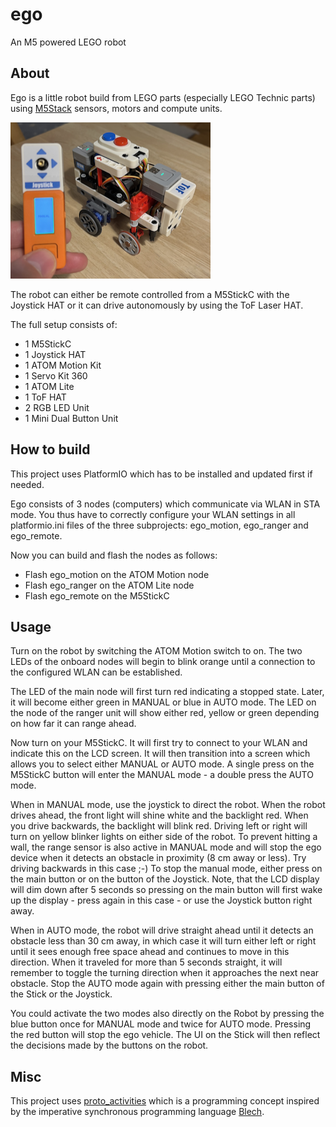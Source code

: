 # ego

An M5 powered LEGO robot

## About

Ego is a little robot build from LEGO parts (especially LEGO Technic parts) using [M5Stack](https://m5stack.com) sensors, motors and compute units.
  
![ego](docs/images/ego.png)

The robot can either be remote controlled from a M5StickC with the Joystick HAT or it can drive autonomously by using the ToF Laser HAT.

The full setup consists of:

- 1 M5StickC
- 1 Joystick HAT
- 1 ATOM Motion Kit
- 1 Servo Kit 360
- 1 ATOM Lite
- 1 ToF HAT
- 2 RGB LED Unit
- 1 Mini Dual Button Unit

## How to build

This project uses PlatformIO which has to be installed and updated first if needed.

Ego consists of 3 nodes (computers) which communicate via WLAN in STA mode. You thus have to correctly configure your WLAN settings in all platformio.ini files of the three subprojects: ego_motion, ego_ranger and ego_remote.

Now you can build and flash the nodes as follows:

- Flash ego_motion on the ATOM Motion node
- Flash ego_ranger on the ATOM Lite node
- Flash ego_remote on the M5StickC

## Usage

Turn on the robot by switching the ATOM Motion switch to on. The two LEDs of the onboard nodes will begin to blink orange until a connection to the configured WLAN can be established.

The LED of the main node will first turn red indicating a stopped state. Later, it will become either green in MANUAL or blue in AUTO mode.
The LED on the node of the ranger unit will show either red, yellow or green depending on how far it can range ahead.

Now turn on your M5StickC. It will first try to connect to your WLAN and indicate this on the LCD screen. It will then transition into a screen which allows you to select either MANUAL or AUTO mode. A single press on the M5StickC button will enter the MANUAL mode - a double press the AUTO mode.

When in MANUAL mode, use the joystick to direct the robot. When the robot drives ahead, the front light will shine white and the backlight red. When you drive backwards, the backlight will blink red. Driving left or right will turn on yellow blinker lights on either side of the robot.
To prevent hitting a wall, the range sensor is also active in MANUAL mode and will stop the ego device when it detects an obstacle in proximity (8 cm away or less). Try driving backwards in this case ;-)
To stop the manual mode, either press on the main button or on the button of the Joystick. Note, that the LCD display will dim down after 5 seconds so pressing on the main button will first wake up the display - press again in this case - or use the Joystick button right away.

When in AUTO mode, the robot will drive straight ahead until it detects an obstacle less than 30 cm away, in which case it will turn either left or right until it sees enough free space ahead and continues to move in this direction. When it traveled for more than 5 seconds straight, it will remember to toggle the turning direction when it approaches the next near obstacle. 
Stop the AUTO mode again with pressing either the main button of the Stick or the Joystick.

You could activate the two modes also directly on the Robot by pressing the blue button once for MANUAL mode and twice for AUTO mode. Pressing the red button will stop the ego vehicle. The UI on the Stick will then reflect the decisions made by the buttons on the robot.

## Misc

This project uses [proto_activities](https://github.com/frameworklabs/proto_activities) which is a programming concept inspired by the imperative synchronous programming language [Blech](https://www.blech-lang.org).
